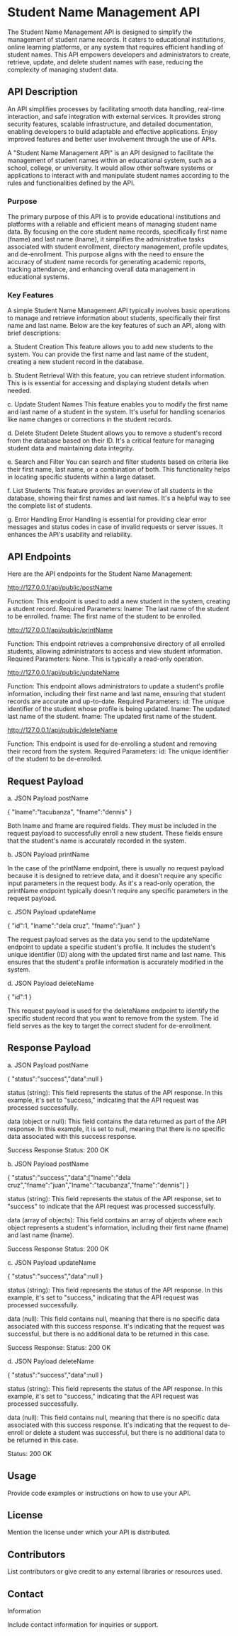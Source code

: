 # Student Name Management API

The Student Name Management API is designed to simplify the management of student name records. It caters to educational institutions, online learning platforms, or any system that requires efficient handling of student names. This API empowers developers and administrators to create, retrieve, update, and delete student names with ease, reducing the complexity of managing student data.

## API Description
An API simplifies processes by facilitating smooth data handling, real-time interaction, and safe integration with external services. It provides strong security features, scalable infrastructure, and detailed documentation, enabling developers to build adaptable and effective applications. Enjoy improved features and better user involvement through the use of APIs.

A "Student Name Management API" is an API designed to facilitate the management of student names within an educational system, such as a school, college, or university. It would allow other software systems or applications to interact with and manipulate student names according to the rules and functionalities defined by the API.

### Purpose
The primary purpose of this API is to provide educational institutions and platforms with a reliable and efficient means of managing student name data. By focusing on the core student name records, specifically first name (fname) and last name (lname), it simplifies the administrative tasks associated with student enrollment, directory management, profile updates, and de-enrollment. This purpose aligns with the need to ensure the accuracy of student name records for generating academic reports, tracking attendance, and enhancing overall data management in educational systems.

### Key Features

A simple Student Name Management API typically involves basic operations to manage and retrieve information about students, specifically their first name and last name. Below are the key features of such an API, along with brief descriptions:

a. Student Creation
  This feature allows you to add new students to the system. You can provide the first name and last name of the student, creating a new student record in the database.

b. Student Retrieval
  With this feature, you can retrieve student information. This is is essential for accessing and displaying student details when needed.
  
c. Update Student Names
   This feature enables you to modify the first name and last name of a student in the system. It's useful for handling scenarios like name changes or corrections in the student records.

d. Delete Student
  Delete Student allows you to remove a student's record from the database based on their ID. It's a critical feature for managing student data and maintaining data integrity.

e. Search and Filter
  You can search and filter students based on criteria like their first name, last name, or a combination of both. This functionality helps in locating specific students within a large dataset.

f. List Students
   This feature provides an overview of all students in the database, showing their first names and last names. It's a helpful way to see the complete list of students.

g. Error Handling
   Error Handling is essential for providing clear error messages and status codes in case of invalid requests or server issues. It enhances the API's usability and reliability.
   
## API Endpoints
Here are the API endpoints for the Student Name Management:

http://127.0.0.1/api/public/postName

Function:
  This endpoint is used to add a new student in the system, creating a student record.
Required Parameters:
  lname: The last name of the student to be enrolled.
  fname: The first name of the student to be enrolled.
  
http://127.0.0.1/api/public/printName

Function: 
  This endpoint retrieves a comprehensive directory of all enrolled students, allowing administrators to access and view student information.
Required Parameters: 
  None. This is typically a read-only operation.

http://127.0.0.1/api/public/updateName

Function: 
  This endpoint allows administrators to update a student's profile information, including their first name and last name, ensuring that student records are accurate and up-to-date.
Required Parameters:
  id: The unique identifier of the student whose profile is being updated.
  lname: The updated last name of the student.
  fname: The updated first name of the student.

http://127.0.0.1/api/public/deleteName

Function: 
  This endpoint is used for de-enrolling a student and removing their record from the system.
Required Parameters:
  id: The unique identifier of the student to be de-enrolled.

## Request Payload

a. JSON Payload postName

{
  "lname":"tacubanza",
   "fname":"dennis"
}

Both lname and fname are required fields. They must be included in the request payload to successfully enroll a new student. These fields ensure that the student's name is accurately recorded in the system.

b. JSON Payload printName

In the case of the printName endpoint, there is usually no request payload because it is designed to retrieve data, and it doesn't require any specific input parameters in the request body.  As it's a read-only operation, the printName endpoint typically doesn't require any specific parameters in the request payload. 

c. JSON Payload updateName

{
  "id":1,
  "lname":"dela cruz",
   "fname":"juan"
}

The request payload serves as the data you send to the updateName endpoint to update a specific student's profile. It includes the student's unique identifier (ID) along with the updated first name and last name. This ensures that the student's profile information is accurately modified in the system.

d. JSON Payload deleteName

{
  "id":1
}

This request payload is used for the deleteName endpoint to identify the specific student record that you want to remove from the system. The id field serves as the key to target the correct student for de-enrollment.

## Response Payload

a. JSON Payload postName

{
         "status":"success","data":null
}

status (string): This field represents the status of the API response. In this example, it's set to "success," indicating that the API request was processed successfully.

data (object or null): This field contains the data returned as part of the API response. In this example, it is set to null, meaning that there is no specific data associated with this success response.

Success Response
Status: 200 OK

b. JSON Payload postName

{
         "status":"success","data":["lname":"dela cruz","fname":"juan","lname":"tacubanza","fname":"dennis"]
}

status (string): This field represents the status of the API response, set to "success" to indicate that the API request was processed successfully.

data (array of objects): This field contains an array of objects where each object represents a student's information, including their first name (fname) and last name (lname).

Success Response
Status: 200 OK

c. JSON Payload updateName

{
         "status":"success","data":null
}

status (string): This field represents the status of the API response. In this example, it's set to "success," indicating that the API request was processed successfully.

data (null): This field contains null, meaning that there is no specific data associated with this success response. It's indicating that the request was successful, but there is no additional data to be returned in this case.

Success Response:
Status: 200 OK

d. JSON Payload deleteName

{
         "status":"success","data":null
}

status (string): This field represents the status of the API response. In this example, it's set to "success," indicating that the API request was processed successfully.

data (null): This field contains null, meaning that there is no specific data associated with this success response. It's indicating that the request to de-enroll or delete a student was successful, but there is no additional data to be returned in this case.

Status: 200 OK

## Usage


Provide code examples or instructions on how to use your API.


 


## License


Mention the
license under which your API is distributed.


 


## Contributors


List
contributors or give credit to any external libraries or resources used.


 


## Contact
Information


Include contact
information for inquiries or support.
